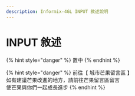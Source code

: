 ```yaml
---
description: Informix-4GL INPUT 敘述說明
---
```


# INPUT 敘述

{% hint style="danger" %}
置中
{% endhint %}

{% hint style="danger" %}
前往【 城市芒果留言區 】  
如有建議芒果改進的地方，請前往芒果留言區留言  
使芒果與你們一起成長進步
{% endhint %}

